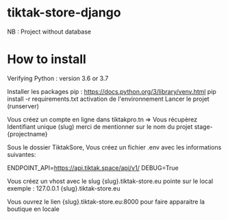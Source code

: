 # tiktak-store-django

NB : Project without database 

# How to install 
Verifying Python : version 3.6 or 3.7
 
Installer les packages pip : https://docs.python.org/3/library/venv.html
pip install -r requirements.txt
activation de l'environnement
Lancer le projet (runserver)


Vous créez un compte en ligne dans tiktakpro.tn  => Vous récupèrez Identifiant unique (slug) merci de mentionner sur le nom du projet stage-{projectname}

Sous le dossier TiktakSore, Vous créez un fichier .env avec les informations suivantes:

ENDPOINT_API=https://api.tiktak.space/api/v1/
DEBUG=True


Vous créez un vhost avec le slug {slug}.tiktak-store.eu pointe sur le local exemple : 127.0.0.1  {slug}.tiktak-store.eu

Vous ouvrez le lien  {slug}.tiktak-store.eu:8000 pour faire apparaitre la boutique en locale


 
